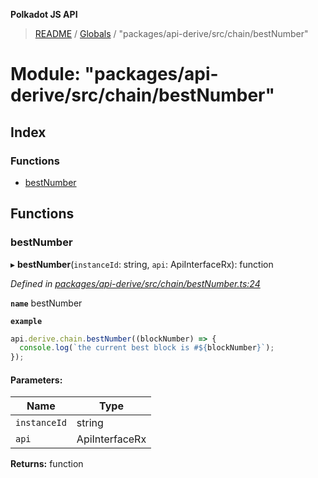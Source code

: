 **Polkadot JS API**

> [README](../README.md) / [Globals](../globals.md) / "packages/api-derive/src/chain/bestNumber"

# Module: "packages/api-derive/src/chain/bestNumber"

## Index

### Functions

* [bestNumber](_packages_api_derive_src_chain_bestnumber_.md#bestnumber)

## Functions

### bestNumber

▸ **bestNumber**(`instanceId`: string, `api`: ApiInterfaceRx): function

*Defined in [packages/api-derive/src/chain/bestNumber.ts:24](https://github.com/polkadot-js/api/blob/c27e41be3/packages/api-derive/src/chain/bestNumber.ts#L24)*

**`name`** bestNumber

**`example`** 
<BR>

```javascript
api.derive.chain.bestNumber((blockNumber) => {
  console.log(`the current best block is #${blockNumber}`);
});
```

#### Parameters:

Name | Type |
------ | ------ |
`instanceId` | string |
`api` | ApiInterfaceRx |

**Returns:** function
